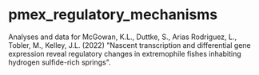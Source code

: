 # pmex_regulatory_mechanisms
Analyses and data for McGowan, K.L., Duttke, S., Arias Rodriguez, L., Tobler, M., Kelley, J.L. (2022) "Nascent transcription and differential gene expression reveal regulatory changes in extremophile fishes inhabiting hydrogen sulfide-rich springs".
